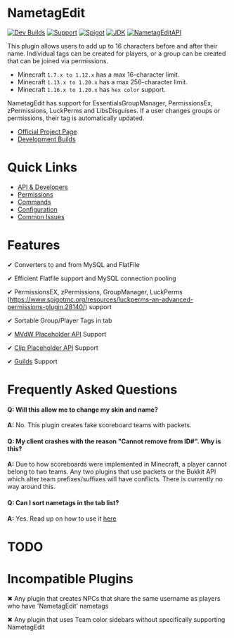 # NametagEdit

[![Dev Builds](https://img.shields.io/badge/Jenkins-Development%20Builds-lightgrey.svg)](https://ci.nametagedit.com/job/NametagEdit)
[![Support](https://img.shields.io/badge/Minecraft-1.7--1.19-green.svg)](documentation/Support)
[![Spigot](https://img.shields.io/badge/Spigot-Project%20Page-yellow.svg)](https://www.spigotmc.org/resources/nametagedit.3836/)
[![JDK](https://img.shields.io/badge/JDK-1.8-blue.svg)](https://jdk.java.net/java-se-ri/8-MR3)
[![NametagEditAPI](https://img.shields.io/badge/NTE-Developer%20API-ff69b4.svg)](documentation/Developers.creole)

This plugin allows users to add up to 16 characters before and after their name. Individual tags can be created for players, or a group can be created that can be joined via permissions.

* Minecraft `1.7.x to 1.12.x` has a max 16-character limit.
* Minecraft `1.13.x to 1.20.x` has a max 256-character limit.
* Minecraft `1.16.x to 1.20.x` has `hex color` support.

NametagEdit has support for EssentialsGroupManager, PermissionsEx, zPermissions, LuckPerms and LibsDisguises. If a user changes groups or permissions, their tag is automatically updated.

* [Official Project Page](https://www.spigotmc.org/resources/nametagedit.3836/)
* [Development Builds](https://ci.nametagedit.com/job/NametagEdit)

# Quick Links
* [API & Developers](documentation/Developers.creole)
* [Permissions](documentation/Permissions.creole)
* [Commands](documentation/Commands.creole)
* [Configuration](documentation/Configuration.creole)
* [Common Issues](documentation/Support.creole)

# Features
✔ Converters to and from MySQL and FlatFile

✔ Efficient Flatfile support and MySQL connection pooling

✔ PermissionsEX, zPermissions, GroupManager, LuckPerms (https://www.spigotmc.org/resources/luckperms-an-advanced-permissions-plugin.28140/) support

✔ Sortable Group/Player Tags in tab

✔ [MVdW Placeholder API](https://www.spigotmc.org/resources/mvdwplaceholderapi.11182/) Support

✔ [Clip Placeholder API](https://www.spigotmc.org/resources/placeholderapi.6245/) Support 

✔ [Guilds](https://www.spigotmc.org/resources/guilds.66176/) Support 

# Frequently Asked Questions
#### Q: Will this allow me to change my skin and name?
**A:** No. This plugin creates fake scoreboard teams with packets.

#### Q: My client crashes with the reason "Cannot remove from ID#". Why is this?
**A:** Due to how scoreboards were implemented in Minecraft, a player cannot belong to two teams. Any two plugins that use packets or the Bukkit API which alter team prefixes/suffixes will have conflicts. There is currently no way around this.

#### Q: Can I sort nametags in the tab list?
**A:** Yes. Read up on how to use it [here](documentation/Configuration.creole)

# TODO

# Incompatible Plugins
✖ Any plugin that creates NPCs that share the same username as players who have 'NametagEdit' nametags

✖ Any plugin that uses Team color sidebars without specifically supporting NametagEdit
